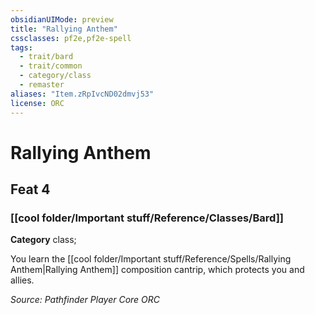 ```yaml
---
obsidianUIMode: preview
title: "Rallying Anthem"
cssclasses: pf2e,pf2e-spell
tags:
  - trait/bard
  - trait/common
  - category/class
  - remaster
aliases: "Item.zRpIvcND02dmvj53"
license: ORC
---
```

# Rallying Anthem
## Feat 4
### [[cool folder/Important stuff/Reference/Classes/Bard]]

**Category** class; 




You learn the [[cool folder/Important stuff/Reference/Spells/Rallying Anthem|Rallying Anthem]] composition cantrip, which protects you and allies.

*Source: Pathfinder Player Core*
*ORC*